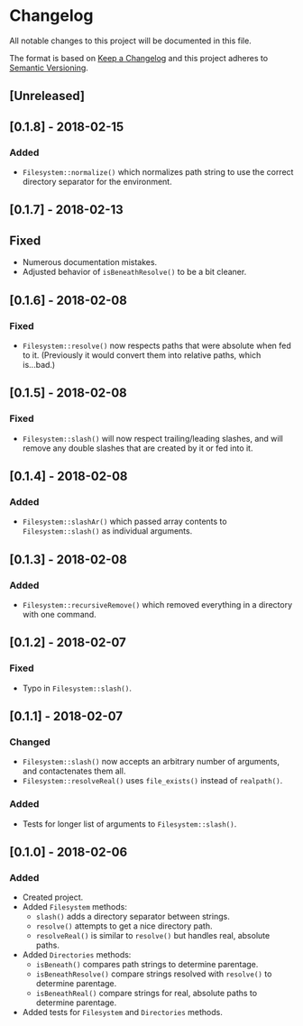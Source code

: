 # Changelog

All notable changes to this project will be documented in this file.

The format is based on [Keep a Changelog](http://keepachangelog.com/en/1.0.0/)
and this project adheres to [Semantic Versioning](http://semver.org/spec/v2.0.0.html).

## [Unreleased]

## [0.1.8] - 2018-02-15

### Added

- `Filesystem::normalize()` which normalizes path string to use the correct directory
   separator for the environment.

## [0.1.7] - 2018-02-13

## Fixed

- Numerous documentation mistakes.
- Adjusted behavior of `isBeneathResolve()` to be a bit cleaner.

## [0.1.6] - 2018-02-08

### Fixed

- `Filesystem::resolve()` now respects paths that were absolute when fed to it.
  (Previously it would convert them into relative paths, which is...bad.)

## [0.1.5] - 2018-02-08

### Fixed

- `Filesystem::slash()` will now respect trailing/leading slashes, and will
  remove any double slashes that are created by it or fed into it.

## [0.1.4] - 2018-02-08

### Added

- `Filesystem::slashAr()` which passed array contents to `Filesystem::slash()`
  as individual arguments.

## [0.1.3] - 2018-02-08

### Added

- `Filesystem::recursiveRemove()` which removed everything in a directory with
  one command.

## [0.1.2] - 2018-02-07

### Fixed

- Typo in `Filesystem::slash()`.

## [0.1.1] - 2018-02-07

### Changed

- `Filesystem::slash()` now accepts an arbitrary number of arguments, and
  contactenates them all.
- `Filesystem::resolveReal()` uses `file_exists()` instead of `realpath()`.

### Added

- Tests for longer list of arguments to `Filesystem::slash()`.

## [0.1.0] - 2018-02-06

### Added

- Created project.
- Added `Filesystem` methods:
  - `slash()` adds a directory separator between strings.
  - `resolve()` attempts to get a nice directory path.
  - `resolveReal()` is similar to `resolve()` but handles real, absolute paths.
- Added `Directories` methods:
  - `isBeneath()` compares path strings to determine parentage.
  - `isBeneathResolve()` compare strings resolved with `resolve()` to determine
    parentage.
  - `isBeneathReal()` compare strings for real, absolute paths to determine
    parentage.
- Added tests for `Filesystem` and `Directories` methods.